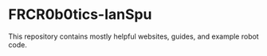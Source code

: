 # FRCR0b0tics-IanSpu
This repository contains mostly helpful websites, guides, and example robot code.
